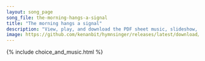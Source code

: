 ```yaml
---
layout: song_page
song_file: the-morning-hangs-a-signal
title: "The morning hangs a signal"
description: "View, play, and download the PDF sheet music, slideshow, and audio. Lyrics: The morning hangs a signal upon the mountain crest, while all the sleeping valleys in silent darkness rest. From peak to peak it flashes, it laughs al... english secular 4part morning"
image: https://github.com/kenanbit/hymnsinger/releases/latest/download/the-morning-hangs-a-signal-trad.png
---
```


{% include choice_and_music.html %}